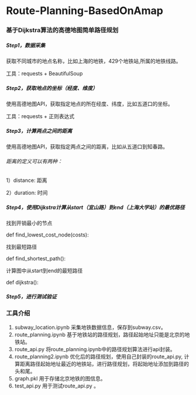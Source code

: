 # Route-Planning-BasedOnAmap 

### 基于Dijkstra算法的高德地图简单路径规划

##### Step1，数据采集

获取不同城市的地点名称，比如上海的地铁，429个地铁站,所属的地铁线路。

工具：requests + BeautifulSoup

##### Step2，获取地点的坐标（经度、维度）

使用高德地图API，获取指定地点的所在经度、纬度，比如五道口的坐标。

工具：requests + 正则表达式

##### Step3，计算两点之间的距离

使用高德地图API，获取指定两点之间的距离，比如从五道口到知春路。

###### 距离的定义可以有两种：

1）distance: 距离

2）duration: 时间

##### Step4，使用Dijkstra计算从start（宜山路）到end（上海大学站）的最优路径

找到开销最小的节点

def find_lowest_cost_node(costs):



找到最短路径

def find_shortest_path():



计算图中从start到end的最短路径

def dijkstra():

##### Step5，进行测试验证

### 工具介绍

1. subway_location.ipynb 采集地铁数据信息，保存到subway.csv。
2. route_planning.ipynb 基于地铁站的路径规划，路径起始地址只能是北京的地铁站。
3. route_api.py 将route_planning.ipynb中的路径规划算法进行api封装。
4. route_planning2.ipynb 优化后的路径规划，使用自己封装的route_api.py, 计算距离路径起始地址最近的地铁站，进行路径规划，将起始地址添加到路径的头和尾。
5. graph.pkl 用于存储北京地铁的图信息。
6. test_api.py 用于测试route_api.py 。